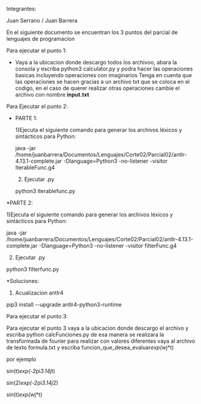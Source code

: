 Integrantes: 

Juan Serrano / Juan Barrera

En el siguiente documento se encuentran los 3 puntos del parcial de lenguajes de programacion


Para ejecutar el punto 1:
* Vaya a la ubicacion donde descargo todos los archivoo, abara la consola y escriba python3 calculator.py y podra hacer las operaciones basicas incluyendo operaciones con imaginarios
Tenga en cuenta que las operaciones se hacen gracias a un archivo txt que se coloca en el codigo, en el caso de querer realizar otras operaciones cambie el archivo con nombre **input.txt**


Para Ejecutar el punto 2:

* PARTE 1:
  
  1)Ejecuta el siguiente comando para generar los archivos léxicos y sintácticos para Python:
  
  java -jar /home/juanbarrera/Documentos/Lenguajes/Corte02/Parcial02/antlr-4.13.1-complete.jar -Dlanguage=Python3 -no-listener -visitor IterableFunc.g4
  
  2) Ejecutar .py
  
  python3 iterablefunc.py

*PARTE 2:

  1)Ejecuta el siguiente comando para generar los archivos léxicos y sintácticos para Python:
  
  java -jar /home/juanbarrera/Documentos/Lenguajes/Corte02/Parcial02/antlr-4.13.1-complete.jar -Dlanguage=Python3 -no-listener -visitor filterFunc.g4
  
  
  2) Ejecutar .py
  
  python3 filterfunc.py
  

*Soluciones:
  1) Acualizacion antlr4

pip3 install --upgrade antlr4-python3-runtime

Para ejecutar el punto 3:

Para ejecutar el punto 3 vaya a la ubicacion donde descargo el archivo y escriba python calcFunciones.py de esa manera se realizara la transformada de fourier
para realizar con valores diferentes vaya al archivo de texto formula.txt y escriba funcion_que_desea_evaluar*exp(w*j*t)

por ejemplo

sin(t)*exp(-2*pi*3.14j*t)

sin(2)*exp(-2*pi*3.14j*2)

sin(t)*exp(w*j*t)

